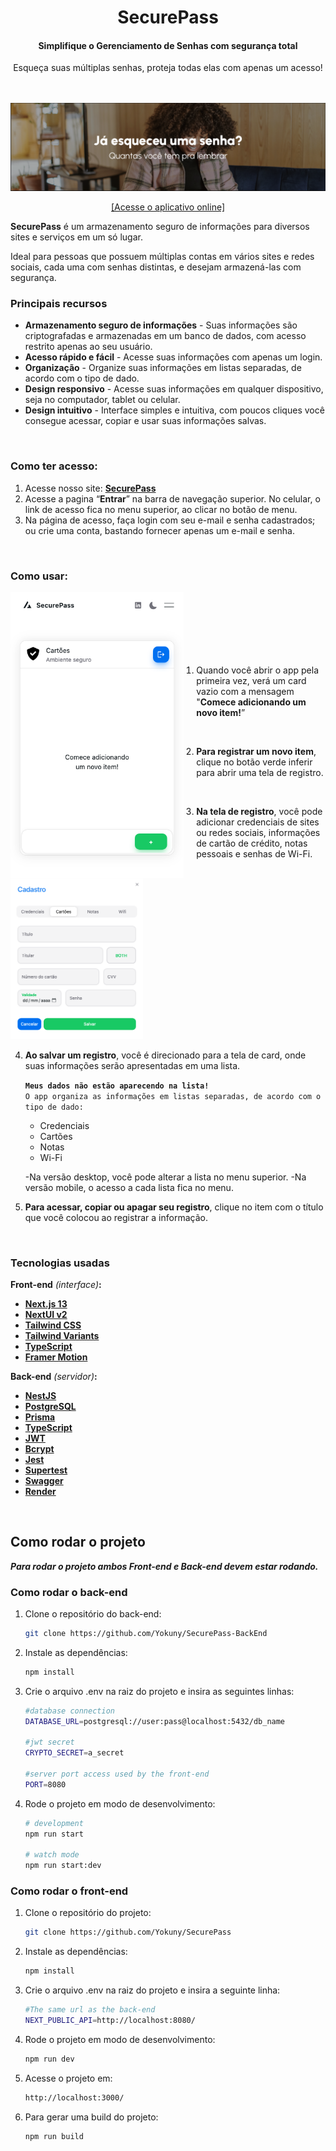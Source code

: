 
<h1 align="center">
SecurePass
</h1>
<h4 align="center">
Simplifique o Gerenciamento de Senhas com segurança total
</h4>
<div align="center">
Esqueça suas múltiplas senhas, proteja todas elas com apenas um acesso!
</div>
<br>
<br>

[![first-banner.png](./public/first-banner.png)](https://secure-pass-yokuny.vercel.app/)

<div align="center">

[[Acesse o aplicativo online]](https://secure-pass-yokuny.vercel.app/)

</div>

**SecurePass** é um armazenamento seguro de informações para diversos sites e serviços em um só lugar.

Ideal para pessoas que possuem múltiplas contas em vários sites e redes sociais, cada uma com senhas distintas, e desejam armazená-las com segurança.
<br>

### Principais recursos

- **Armazenamento seguro de informações** - Suas informações são criptografadas e armazenadas em um banco de dados, com acesso restrito apenas ao seu usuário.
- **Acesso rápido e fácil** - Acesse suas informações com apenas um login.
- **Organização** - Organize suas informações em listas separadas, de acordo com o tipo de dado.
- **Design responsivo** - Acesse suas informações em qualquer dispositivo, seja no computador, tablet ou celular.
- **Design intuitivo** - Interface simples e intuitiva, com poucos cliques você consegue acessar, copiar e usar suas informações salvas.
<br>

### Como ter acesso:

1. Acesse nosso site: **[SecurePass](https://secure-pass-yokuny.vercel.app/login)**
2. Acesse a pagina “**Entrar**” na barra de navegação superior.
No celular, o link de acesso fica no menu superior, ao clicar no botão de menu.
3. Na página de acesso, faça login com seu e-mail e senha cadastrados; ou crie uma conta, bastando fornecer apenas um e-mail e senha.
<br>

### Como usar:

<img src="./public/first-acess.png" alt="first-acess" align="left"
width="55%"
style="margin-right:20px; "/>
<br>
<br>
<br>
<br>
<br>
<br>

1. Quando você abrir o app pela primeira vez, verá um card vazio com a mensagem "**Comece adicionando um novo item!**”
<br>

 2. **Para registrar um novo item**, clique no botão verde inferir para abrir uma tela de registro.
<br>

3. **Na tela de registro**, você pode adicionar credenciais de sites ou redes sociais, informações de cartão de crédito, notas pessoais e senhas de Wi-Fi.
<br>

<img src="./public/register-card.png" alt="register-card" width=42% />

4. **Ao salvar um registro**, você é direcionado para a tela de card, onde suas informações serão apresentadas em uma lista.

    <b>`Meus dados não estão aparecendo na lista!`</b>
    <br>
    `O app organiza as informações em listas separadas, de acordo com o tipo de dado:`
    
    - Credenciais
    - Cartões
    - Notas
    - Wi-Fi
    
    -Na versão desktop, você pode alterar a lista no menu superior.
    -Na versão mobile, o acesso a cada lista fica no menu.
    <br>

5. **Para acessar, copiar ou apagar seu registro**, clique no item com o título que você colocou ao registrar a informação.
<br>

### Tecnologias usadas

**Front-end** _(interface)_**:**
- **[Next.js 13](https://nextjs.org/docs/getting-started)**
- **[NextUI v2](https://nextui.org/)**
- **[Tailwind CSS](https://tailwindcss.com/)**
- **[Tailwind Variants](https://tailwind-variants.org)**
- **[TypeScript](https://www.typescriptlang.org/)**
- **[Framer Motion](https://www.framer.com/motion/)**

**Back-end** _(servidor)_**:**
- **[NestJS](https://nestjs.com/)**
- **[PostgreSQL](https://www.postgresql.org/)**
- **[Prisma](https://www.prisma.io/)**
- **[TypeScript](https://www.typescriptlang.org/)**
- **[JWT](https://jwt.io/)**
- **[Bcrypt](https://www.npmjs.com/package/bcrypt)**
- **[Jest](https://jestjs.io/)**
- **[Supertest](https://www.npmjs.com/package/supertest)**
- **[Swagger](https://swagger.io/)**
- **[Render](https://render.com/)**
<br>

## Como rodar o projeto

**_Para rodar o projeto ambos Front-end e Back-end devem estar rodando._**

### **Como rodar o back-end**

1. Clone o repositório do back-end:
    ```bash
    git clone https://github.com/Yokuny/SecurePass-BackEnd
    ```

2. Instale as dependências:
    ```bash
    npm install
    ```

3. Crie o arquivo .env na raiz do projeto e insira as seguintes linhas:
    ```bash
    #database connection
    DATABASE_URL=postgresql://user:pass@localhost:5432/db_name

    #jwt secret
    CRYPTO_SECRET=a_secret

    #server port access used by the front-end
    PORT=8080
    ```

4. Rode o projeto em modo de desenvolvimento:
    ```bash
    # development
    npm run start

    # watch mode
    npm run start:dev
    ```

### **Como rodar o front-end**

1. Clone o repositório do projeto:
    ```bash
    git clone https://github.com/Yokuny/SecurePass
    ```

2. Instale as dependências:
    ```bash
    npm install
    ```

3. Crie o arquivo .env na raiz do projeto e insira a seguinte linha:
    ```bash
    #The same url as the back-end
    NEXT_PUBLIC_API=http://localhost:8080/
    ```

4. Rode o projeto em modo de desenvolvimento:
    ```bash
    npm run dev
    ```

5. Acesse o projeto em:
    ```bash
    http://localhost:3000/
    ```

6. Para gerar uma build do projeto:
    ```bash
    npm run build
    ```
<br>
